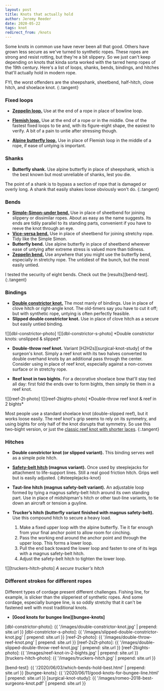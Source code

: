 ```yaml
---
layout: post
title: Knots that actually hold
author: Jeremy Reeder
date: 2020-05-22
tags: knot
redirect_from: /knots
---
```


Some knots in common use have never been all that good. Others have grown less
secure as we've turned to synthetic ropes. These ropes are strong and resist
rotting, but they're a bit slippery. So we just can't keep depending on knots
that kinda sorta worked with the tarred hemp ropes of the 19th century. Here's
a list of loops, shanks, bends, bindings, and hitches that'll actually hold in
modern rope.

FYI, the worst offenders are the sheepshank, sheetbend, half-hitch, clove
hitch, and shoelace knot.
{:.tangent}


### Fixed loops

- **[Zeppelin loop.][zeppelin-loop]**
Use at the end of a rope in place of bowline loop.

- **[Flemish loop.][flemish-loop]**
Use at the end of a rope or in the middle.  One of the fastest fixed loops to
tie and, with its figure-eight shape, the easiest to verify. A bit of a pain to
untie after stressing though.

- **[Alpine butterfly loop.][butterfly-loop]**
Use in place of Flemish loop in the middle of a rope, if ease of untying is
important.


### Shanks
- **Butterfly shank.**
Use alpine butterfly in place of sheepshank, which is the best known but most
unreliable of shanks, lest you die.

The point of a shank is to bypass a section of rope that is damaged or overly
long. A shank that easily shakes loose obviously won't do.
{:.tangent}


### Bends
- **[Simple-Simon-under bend.][simple-simon-under]**
Use in place of sheetbend for joining slippery or dissimilar ropes. About as
easy as the name suggests. Its ends are tidily parallel to its standing parts,
convenient if you have to reeve the knot through an eye.
- **[Vice-versa bend.][vice-versa-bend]**
Use in place of sheetbend for joining stretchy rope. Tidy like the Simple
Simon.
- **Butterfly bend.**
Use alpine butterfly in place of sheetbend wherever ease of untying after
extreme stress is valued more than tidiness.
- **[Zeppelin bend.][zeppelin-bend]**
Use anywhere that you might use the butterfly bend, especially in stretchy
rope. The untidiest of the bunch, but the most easily untied.

I tested the security of eight bends. Check out the [results][bend-test].
{:.tangent}


### Bindings
- **[Double constrictor knot.][double-constrictor]**
The most manly of bindings. Use in place of clove hitch or right-angle knot.
The old-timers say you have to cut it off; but with synthetic rope, untying is
often perfectly feasible.
- **Slipped double constrictor knot.**
Use in place of clove hitch as a secure but easily untied binding.

<div class="gallery" markdown="1">
![][dbl-constrictor-photo]
![][dbl-constrictor-s-photo]
*Double constrictor knots: unslipped & slipped*
</div>

- **Double-throw reef knot.**
Variant [H2H2s][surgical-knot-study] of the surgeon's knot. Simply a reef
knot with its two halves converted to double overhand knots by an additional
pass through the center. Consider using in place of reef knot, especially
against a non-convex surface or in stretchy rope.

- **Reef knot in two bights.**
For a decorative shoelace bow that'll stay tied all day: first fold the ends
over to form bights, then simply tie them in a reef knot.

<div class="gallery" markdown="1">
![][reef-2t-photo]
![][reef-2bights-photo]
*Double-throw reef knot & reef in 2 bights*
</div>

Most people use a standard shoelace knot (double-slipped reef), but it works
loose easily. The reef knot's grip seems to rely on its symmetry, and using
bights for only half of the knot disrupts that symmetry. So use this two-bight
version, or just the [classic reef knot with shorter laces][short-shoelaces].
{:.tangent}


### Hitches

- **Double constrictor knot (or slipped variant).**
This binding serves well as a simple pole hitch.

- **[Safety-belt hitch][safety-belt-hitch] (magnus variant).**
Once used by steeplejacks for attachment to life-support lines. Still a real
good friction hitch. Grips well but is easily adjusted.
{:#steeplejacks-knot}

- **Taut-line hitch (magnus safety-belt variant).**
An adjustable loop formed by tying a magnus safety-belt hitch around its own standing
part. Use in place of midshipman's hitch or other taut-line variants, to tie down an
aircraft or tension a guyline.

- **Trucker’s hitch (butterfly variant finished with magnus safety-belt).**
Use this compound hitch to secure a heavy load.

	1. Make a fixed upper loop with the alpine butterfly. Tie it far enough from your final anchor point to allow room for cinching.
	2. Pass the working end around the anchor point and through the upper loop. This forms a lower loop.
	3. Pull the end back toward the lower loop and fasten to one of its legs with a magnus safety-belt hitch.
	4. Adjust the safety-belt hitch to tighten the lower loop.

![][truckers-hitch-photo]
*A secure trucker's hitch*


### Different strokes for different ropes

Different types of cordage present different challenges. Fishing line, for
example, is slicker than the slipperiest of synthetic ropes. And some cordage,
especially bungee line, is so oddly stretchy that it can't be fastened well
with most traditional knots.

- **[Good knots for bungee line][bungee-knots]**


[dbl-constrictor-photo]:            {{ '/images/double-constrictor-knot.jpg'               | prepend: site.url }}
[dbl-constrictor-s-photo]:          {{ '/images/slipped-double-constrictor-knot.jpg'       | prepend: site.url }}
[reef-2t-photo]:                    {{ '/images/double-throw-reef-knot.png'                | prepend: site.url }}
[reef-2s2t-photo]:                  {{ '/images/double-slipped-double-throw-reef-knot.jpg' | prepend: site.url }}
[reef-2bights-photo]:               {{ '/images/reef-knot-in-2-bights.jpg'                 | prepend: site.url }}
[truckers-hitch-photo]:             {{ '/images/truckers-hitch.jpg'                        | prepend: site.url }}

[bend-test]:           {{ '/2020/06/03/which-bends-hold-best.html'      | prepend: site.url }}
[bungee-knots]:        {{ '/2020/06/11/good-knots-for-bungee-line.html' | prepend: site.url }}
[surgical-knot-study]: {{ '/images/romeo-2018-best-surgeons-knot.pdf'   | prepend: site.url }}

[butterfly-bend]:         https://www.netknots.com/rope_knots/alpine-butterfly-bend
[butterfly-loop]:         https://www.netknots.com/rope_knots/butterfly-knot
[double-constrictor]:     https://captnmike.com/2011/10/15/double-constrictor/
[flemish-loop]:           https://www.netknots.com/rope_knots/figure-eight
[short-shoelaces]:        http://shortshoelaces.jackdesert.com/
[simple-simon-under]:     https://en.wikipedia.org/wiki/Simple_Simon_under
[safety-belt-hitch]:       https://archive.org/stream/TheAshleyBookOfKnots/the%20ashley%20book%20of%20knots#page/n73/mode/1up
[vice-versa-bend]:        https://en.wikipedia.org/wiki/Reever_Knot
[zeppelin-bend]:          https://www.netknots.com/rope_knots/zeppelin-bend
[zeppelin-loop]:      https://notableknotindex.webs.com/zeppelinloop.html

